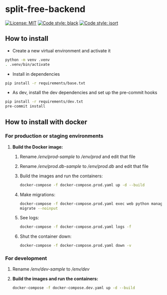 # split-free-backend

[![License: MIT](https://img.shields.io/badge/License-MIT-yellow.svg)](
    https://opensource.org/licenses/MIT
)
[![Code style: black](https://img.shields.io/badge/code%20style-black-000000.svg)](
    https://github.com/psf/black
)
[![Code style: isort](https://img.shields.io/badge/code%20style-isort-%231674b1.svg)](
    https://github.com/PyCQA/isort
)

## How to install

- Create a new virtual environment and activate it

```bash
python -m venv .venv
. .venv/bin/activate
```

- Install in dependencies

```bash
pip install -r requirements/base.txt
```

- As dev, install the dev dependencies and set up the pre-commit
  hooks

```bash
pip install -r requirements/dev.txt
pre-commit install
```

## How to install with docker

### For production or staging environments

1. **Build the Docker image:**

    1. Rename */env/prod-sample* to */env/prod* and edit that file

    1. Rename */env/prod.db-sample* to */env/prod.db* and edit that file

    1. Build the images and run the containers:

        ```bash
        docker-compose -f docker-compose.prod.yaml up -d --build
        ```

    1. Make migrations:

        ```bash
        docker-compose -f docker-compose.prod.yaml exec web python manage.py
        migrate --noinput
        ```

    1. See logs:

        ```bash
        docker-compose -f docker-compose.prod.yaml logs -f
        ```

    1. Shut the container down:

        ```bash
        docker-compose -f docker-compose.prod.yaml down -v
        ```

### For development

1. Rename */env/dev-sample* to */env/dev*

1. **Build the images and run the containers:**

    ```bash
    docker-compose -f docker-compose.dev.yaml up -d --build
    ```
